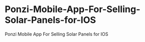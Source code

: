 # Ponzi-Mobile-App-For-Selling-Solar-Panels-for-IOS
Ponzi Mobile App For Selling Solar Panels for IOS
